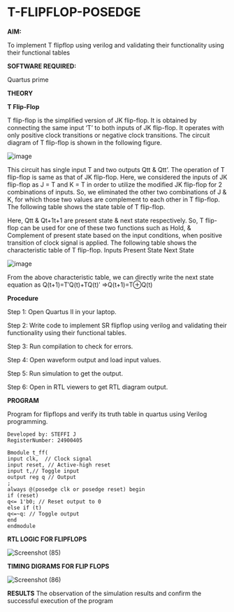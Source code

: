 # T-FLIPFLOP-POSEDGE

**AIM:**

To implement  T flipflop using verilog and validating their functionality using their functional tables

**SOFTWARE REQUIRED:**

Quartus prime

**THEORY**

**T Flip-Flop**

T flip-flop is the simplified version of JK flip-flop. It is obtained by connecting the same input ‘T’ to both inputs of JK flip-flop. It operates with only positive clock transitions or negative clock transitions. The circuit diagram of T flip-flop is shown in the following figure.

![image](https://github.com/naavaneetha/T-FLIPFLOP-POSEDGE/assets/154305477/458a68fe-2d08-4a9d-ac4f-7ae0480ce0bd)

 
This circuit has single input T and two outputs Qtt & Qtt’. The operation of T flip-flop is same as that of JK flip-flop. Here, we considered the inputs of JK flip-flop as J = T and K = T in order to utilize the modified JK flip-flop for 2 combinations of inputs. So, we eliminated the other two combinations of J & K, for which those two values are complement to each other in T flip-flop. The following table shows the state table of T flip-flop.

Here, Qtt & Qt+1t+1 are present state & next state respectively. So, T flip-flop can be used for one of these two functions such as Hold, & Complement of present state based on the input conditions, when positive transition of clock signal is applied. The following table shows the characteristic table of T flip-flop. Inputs Present State Next State

![image](https://github.com/naavaneetha/T-FLIPFLOP-POSEDGE/assets/154305477/cdd7fb32-539f-4b66-bb8d-f305a153c886)

 
From the above characteristic table, we can directly write the next state equation as Q(t+1)=T′Q(t)+TQ(t)′ ⇒Q(t+1)=T⊕Q(t)

**Procedure**

Step 1: Open Quartus II in your laptop.

Step 2: Write code to implement SR flipflop using verilog and validating their functionality using their functional tables.

Step 3: Run compilation to check for errors.

Step 4: Open waveform output and load input values.

Step 5: Run simulation to get the output.

Step 6: Open in RTL viewers to get RTL diagram output.

**PROGRAM**

Program for flipflops and verify its truth table in quartus using Verilog programming. 
```
Developed by: STEFFI J
RegisterNumber: 24900405
```
```
Bmodule t_ff(
input clk,  // Clock signal
input reset, // Active-high reset
input t,// Toggle input
output reg q // Output
;
always @(posedge clk or posedge reset) begin
if (reset)
q<= 1'b0; // Reset output to 0
else if (t)
q<=~q: // Toggle output
end
endmodule
```
**RTL LOGIC FOR FLIPFLOPS**

![Screenshot (85)](https://github.com/user-attachments/assets/676c073f-3820-4bae-ac68-3df5417412ee)


**TIMING DIGRAMS FOR FLIP FLOPS**

![Screenshot (86)](https://github.com/user-attachments/assets/c6bd99da-7cae-44df-abb1-c5bcefa522c7)


**RESULTS**
The observation of the simulation results and confirm the successful execution of the program
